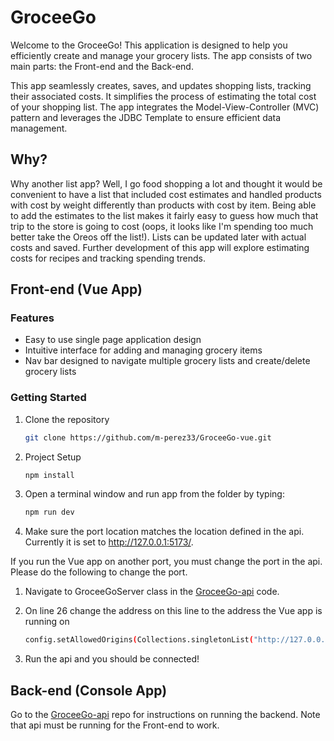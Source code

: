 # GroceeGo

Welcome to the GroceeGo! This application is designed to help you efficiently create and manage your grocery lists. The app consists of two main parts: the Front-end and the Back-end.

This app seamlessly creates, saves, and updates shopping lists, tracking their associated costs. It simplifies the process of estimating the total cost of your shopping list.
The app integrates the Model-View-Controller (MVC) pattern and leverages the JDBC Template to ensure efficient data management.


## Why?

Why another list app? Well, I go food shopping a lot and thought it would be convenient to have a list that included cost estimates and handled products with cost by weight differently
than products with cost by item. Being able to add the estimates to the list makes it fairly easy to guess how much that trip to the store is going to cost (oops, it looks like I'm spending too much better take the Oreos off the list!). Lists can be updated later with actual costs and saved. Further development of this app will explore estimating costs for recipes and tracking spending trends.


## Front-end (Vue App)

### Features
- Easy to use single page application design
- Intuitive interface for adding and managing grocery items
- Nav bar designed to navigate multiple grocery lists and create/delete grocery lists

### Getting Started
1. Clone the repository
   ```bash
   git clone https://github.com/m-perez33/GroceeGo-vue.git
   ```

2. Project Setup

     ```bash
    npm install
    ```

3. Open a terminal window and run app from the folder by typing:

    ```bash
    npm run dev
    ```

4. Make sure the port location matches the location defined in the api. Currently it is set to http://127.0.0.1:5173/. 


If you run the Vue app on another port, you must change the port in the api. 
Please do the following to change the port.

1. Navigate to GroceeGoServer class in the [GroceeGo-api](https://github.com/m-perez33/GroceeGo-api) code.
2. On line 26 change the address on this line to the address the Vue app is running on 


    ```bash
   config.setAllowedOrigins(Collections.singletonList("http://127.0.0.1:5173/"));
    ```
3. Run the api and you should be connected! 

## Back-end (Console App)

Go to the  [GroceeGo-api](https://github.com/m-perez33/GroceeGo-api) repo for instructions on running the backend. Note that api must be running for the Front-end to work.


